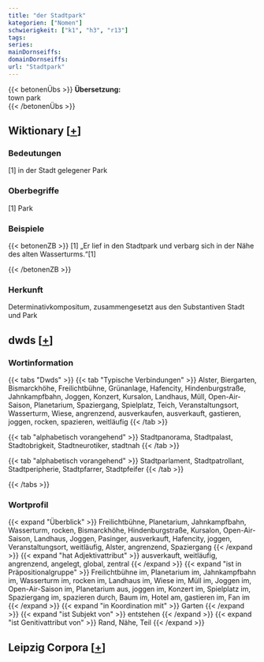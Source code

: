 ```yaml
---
title: "der Stadtpark"
kategorien: ["Nomen"]
schwierigkeit: ["k1", "h3", "r13"]
tags:
series:
mainDornseiffs:
domainDornseiffs:
url: "Stadtpark"
---
```


{{< betonenÜbs >}}
**Übersetzung:**  
town  park  
{{< /betonenÜbs >}}

## Wiktionary [[+](https://de.wiktionary.org/wiki/Stadtpark)]

### Bedeutungen
[1] in der Stadt gelegener Park  

### Oberbegriffe
[1] Park  

### Beispiele
{{< betonenZB >}}
[1] „Er lief in den Stadtpark und verbarg sich in der Nähe des alten Wasserturms.“[1]  

{{< /betonenZB >}}
### Herkunft
Determinativkompositum, zusammengesetzt aus den Substantiven Stadt und Park  



## dwds [[+](https://www.dwds.de/wb/Stadtpark)]

### Wortinformation
{{< tabs "Dwds" >}}
{{< tab "Typische Verbindungen" >}}
Alster, Biergarten, Bismarckhöhe, Freilichtbühne, Grünanlage, Hafencity, Hindenburgstraße, Jahnkampfbahn, Joggen, Konzert, Kursalon, Landhaus, Müll, Open-Air-Saison, Planetarium, Spaziergang, Spielplatz, Teich, Veranstaltungsort, Wasserturm, Wiese, angrenzend, ausverkaufen, ausverkauft, gastieren, joggen, rocken, spazieren, weitläufig
{{< /tab >}}

{{< tab "alphabetisch vorangehend" >}}
Stadtpanorama, Stadtpalast, Stadtobrigkeit, Stadtneurotiker, stadtnah
{{< /tab >}}

{{< tab "alphabetisch vorangehend" >}}
Stadtparlament, Stadtpatrollant, Stadtperipherie, Stadtpfarrer, Stadtpfeifer
{{< /tab >}}

{{< /tabs >}}

### Wortprofil
{{< expand "Überblick" >}} Freilichtbühne, Planetarium, Jahnkampfbahn, Wasserturm, rocken, Bismarckhöhe, Hindenburgstraße, Kursalon, Open-Air-Saison, Landhaus, Joggen, Pasinger, ausverkauft, Hafencity, joggen, Veranstaltungsort, weitläufig, Alster, angrenzend, Spaziergang {{< /expand >}}
{{< expand "hat Adjektivattribut" >}} ausverkauft, weitläufig, angrenzend, angelegt, global, zentral {{< /expand >}}
{{< expand "ist in Präpositionalgruppe" >}} Freilichtbühne im, Planetarium im, Jahnkampfbahn im, Wasserturm im, rocken im, Landhaus im, Wiese im, Müll im, Joggen im, Open-Air-Saison im, Planetarium aus, joggen im, Konzert im, Spielplatz im, Spaziergang im, spazieren durch, Baum im, Hotel am, gastieren im, Fan im {{< /expand >}}
{{< expand "in Koordination mit" >}} Garten {{< /expand >}}
{{< expand "ist Subjekt von" >}} entstehen {{< /expand >}}
{{< expand "ist Genitivattribut von" >}} Rand, Nähe, Teil {{< /expand >}}

## Leipzig Corpora [[+](https://corpora.uni-leipzig.de/en/res?word=Stadtpark&corpusId=deu_newscrawl-public_2018)]

